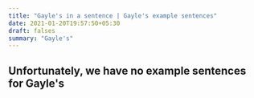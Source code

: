 ```yaml
---
title: "Gayle's in a sentence | Gayle's example sentences"
date: 2021-01-20T19:57:50+05:30
draft: falses
summary: "Gayle's"
---
```

## Unfortunately, we have no example sentences for Gayle's                 

